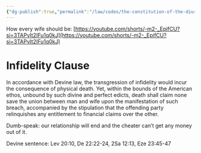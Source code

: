 ```yaml
---
{"dg-publish":true,"permalink":"/law/codes/the-constitution-of-the-diurnal-conduct-of-individual-persons/title-2-relationship-dynamics/","created":"Nov 13, 2023, 11:12 PM","updated":""}
---
```



How every wife should be:
[https://youtube.com/shorts/-m2-_EpifCU?si=3TAPvIt2IFu1q0kJ](https://youtube.com/shorts/-m2-_EpifCU?si=3TAPvIt2IFu1q0kJ)

# Infidelity Clause

In accordance with Devine law, the transgression of infidelity would incur the consequence of physical death. Yet, within the bounds of the American ethos, unbound by such divine and perfect edicts, death shall claim none save the union between man and wife upon the manifestation of such breach, accompanied by the stipulation that the offending party relinquishes any entitlement to financial claims over the other.

Dumb-speak: our relationship will end and the cheater can’t get any money out of it.

Devine sentence: Lev 20:10, De 22:22-24, 2Sa 12:13, Eze 23:45-47